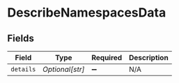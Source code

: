 # DescribeNamespacesData


## Fields

| Field              | Type               | Required           | Description        |
| ------------------ | ------------------ | ------------------ | ------------------ |
| `details`          | *Optional[str]*    | :heavy_minus_sign: | N/A                |